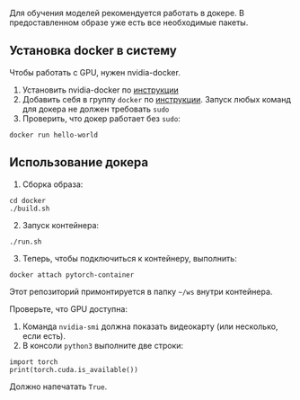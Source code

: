 Для обучения моделей рекомендуется работать в докере. В предоставленном образе уже есть все необходимые пакеты.

## Установка docker в систему

Чтобы работать с GPU, нужен nvidia-docker.

1. Установить nvidia-docker по [инструкции](https://docs.nvidia.com/datacenter/cloud-native/container-toolkit/install-guide.html)
2. Добавить себя в группу `docker` по [инструкции](https://docs.docker.com/engine/install/linux-postinstall/). Запуск любых команд для докера не должен требовать `sudo`
3. Проверить, что докер работает без `sudo`:
```
docker run hello-world
```

## Использование докера

1. Сборка образа:

```
cd docker
./build.sh
```

2. Запуск контейнера:

```
./run.sh
```

3. Теперь, чтобы подключиться к контейнеру, выполнить:

```
docker attach pytorch-container
```

Этот репозиторий примонтируется в папку `~/ws` внутри контейнера.

Проверьте, что GPU доступна:
1. Команда `nvidia-smi` должна показать видеокарту (или несколько, если есть).
2. В консоли `python3` выполните две строки:
```
import torch
print(torch.cuda.is_available())
```
Должно напечатать `True`.